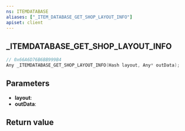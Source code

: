 ```yaml
---
ns: ITEMDATABASE
aliases: ["_ITEM_DATABASE_GET_SHOP_LAYOUT_INFO"]
apiset: client
---
```

## _ITEMDATABASE_GET_SHOP_LAYOUT_INFO

```c
// 0x66A6D76B6BB999B4
Any _ITEMDATABASE_GET_SHOP_LAYOUT_INFO(Hash layout, Any* outData);
```


## Parameters
* **layout**:
* **outData**:

## Return value